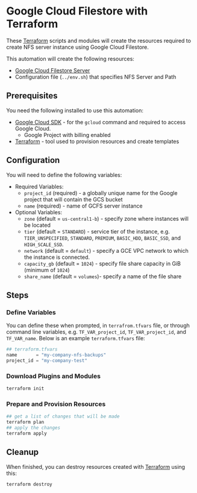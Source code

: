 # Google Cloud Filestore with Terraform

These [Terraform](https://www.terraform.io/) scripts and modules will create the resources required to create NFS server instance using Google Cloud Filestore.

This automation will create the following resources:

  * [Google Cloud Filestore Server](https://cloud.google.com/filestore)
  * Configuration file (`../env.sh`) that specifies NFS Server and Path

## Prerequisites

You need the following installed to use this automation:

* [Google Cloud SDK](https://cloud.google.com/sdk/docs/install) - for the `gcloud` command and required to access Google Cloud.
   * Google Project with billing enabled
* [Terraform](https://www.terraform.io/downloads.html) - tool used to provision resources and create templates

## Configuration

You will need to define the following variables:

* Required Variables:
  * `project_id` (required) - a globally unique name for the Google project that will contain the GCS bucket
  * `name` (required) - name of GCFS server instance
* Optional Variables:
  * `zone` (default = `us-central1-b`) - specify zone where instances will be located
  * `tier` (default = `STANDARD`) - service tier of the instance, e.g. `TIER_UNSPECIFIED`, `STANDARD`, `PREMIUM`, `BASIC_HDD`, `BASIC_SSD`, and `HIGH_SCALE_SSD`.
  * `network` (default = `default`) - specify a GCE VPC network to which the instance is connected.
  * `capacity_gb` (default = `1024`) - specify file share capacity in GiB (minimum of `1024`)
  * `share_name` (default = `volumes`)- specify a name of the file share

## Steps

### Define Variables

You can define these when prompted, in `terrafrom.tfvars` file, or through command line variables, e.g. `TF_VAR_project_id`, `TF_VAR_project_id`, and `TF_VAR_name`. Below is an example `terraform.tfvars` file:

```terraform
## terraform.tfvars
name       = "my-company-nfs-backups"
project_id = "my-company-test"
```

### Download Plugins and Modules

```bash
terraform init
```

### Prepare and Provision Resources

```bash
## get a list of changes that will be made
terraform plan
## apply the changes
terraform apply
```

## Cleanup

When finished, you can destroy resources created with [Terraform](https://www.terraform.io/) using this:

```bash
terraform destroy
```
